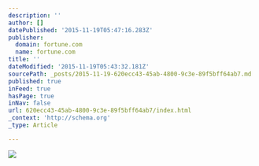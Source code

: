 ```yaml
---
description: ''
author: []
datePublished: '2015-11-19T05:47:16.283Z'
publisher:
  domain: fortune.com
  name: fortune.com
title: ''
dateModified: '2015-11-19T05:43:32.181Z'
sourcePath: _posts/2015-11-19-620ecc43-45ab-4800-9c3e-89f5bff64ab7.md
published: true
inFeed: true
hasPage: true
inNav: false
url: 620ecc43-45ab-4800-9c3e-89f5bff64ab7/index.html
_context: 'http://schema.org'
_type: Article

---
```

![](https://fortunedotcom.files.wordpress.com/2015/11/iris-family-of-products-2.jpg?quality=80&w=840&h=485&crop=1)